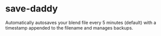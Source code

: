 # save-daddy
Automatically autosaves your blend file every 5 minutes (default) with a timestamp appended to the filename and manages backups.
